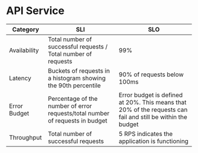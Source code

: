 # API Service

| Category     | SLI | SLO                                                                                                         |
|--------------|-----|-------------------------------------------------------------------------------------------------------------|
| Availability |Total number of successful requests / Total number of requests| 99%                                                                                                         |
| Latency      |Buckets of requests in a histogram showing the 90th percentile| 90% of requests below 100ms                                                                                 |
| Error Budget |Percentage of the number of error requests/total number of requests in budget| Error budget is defined at 20%. This means that 20% of the requests can fail and still be within the budget |
| Throughput   |Total number of successful requests     | 5 RPS indicates the application is functioning                                                              |
